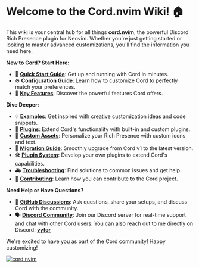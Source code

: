 # Welcome to the Cord.nvim Wiki! 🏠

This wiki is your central hub for all things **cord.nvim**, the powerful Discord Rich Presence plugin for Neovim. Whether you're just getting started or looking to master advanced customizations, you'll find the information you need here.

**New to Cord? Start Here:**

- 🚀 **[Quick Start Guide](../../README.md#📦-quick-start)**: Get up and running with Cord in minutes.
- ⚙️ **[Configuration Guide](./Configuration.md)**: Learn how to customize Cord to perfectly match your preferences.
- 💎 **[Key Features](../../README.md#💎-key-features)**: Discover the powerful features Cord offers.

**Dive Deeper:**

- 💡 **[Examples](./Examples.md)**: Get inspired with creative customization ideas and code snippets.
- 🔌 **[Plugins](./Plugins.md)**: Extend Cord's functionality with built-in and custom plugins.
- 🎨 **[Custom Assets](./Assets.md)**: Personalize your Rich Presence with custom icons and text.
- 📖 **[Migration Guide](./Migration.md)**:  Smoothly upgrade from Cord v1 to the latest version.
- 🛠️ **[Plugin System](./Plugin-System.md)**: Develop your own plugins to extend Cord's capabilities.
- 🚑 **[Troubleshooting](./Troubleshooting.md)**: Find solutions to common issues and get help.
- 🤝 **[Contributing](./Contributing.md)**:  Learn how you can contribute to the Cord project.

**Need Help or Have Questions?**

- 💬 **[GitHub Discussions](https://github.com/vyfor/cord.nvim/discussions)**: Ask questions, share your setups, and discuss Cord with the community.
- 🗣️ **[Discord Community](https://discord.gg/q9rC4bjCHv)**: Join our Discord server for real-time support and chat with other Cord users. You can also reach out to me directly on Discord: <a href="https://discord.com/users/446729269872427018">**vyfor**</a>

We're excited to have you as part of the Cord community! Happy customizing!

<div><a href="https://discord.gg/q9rC4bjCHv"><img src="https://discord.com/api/guilds/1322899307925602366/widget.png?style=banner3" alt="cord.nvim"/></a></div>
